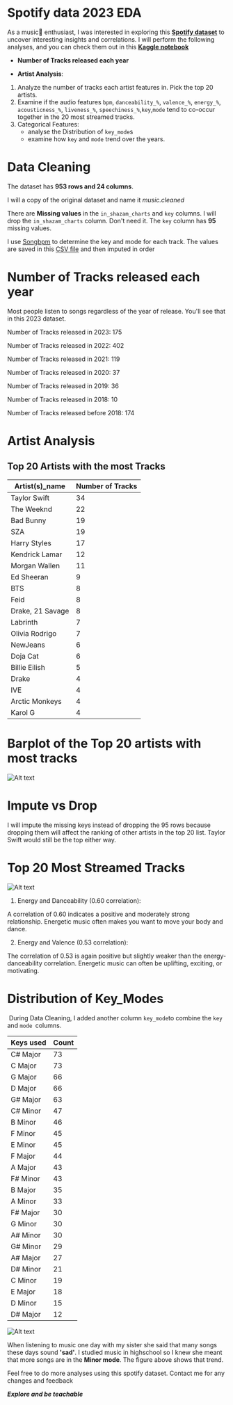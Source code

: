# **Spotify data 2023 EDA**

As a music🎵 enthusiast, I was interested in exploring this **[Spotify dataset](https://www.kaggle.com/datasets/nelgiriyewithana/top-spotify-songs-2023)** to uncover interesting insights and correlations. I will perform the following analyses, and you can check them out in this **[Kaggle notebook](https://www.kaggle.com/code/wilfridawere/spotify-data-2023-eda)**

* **Number of Tracks released each year**

* **Artist Analysis**:
1. Analyze the number of tracks each artist features in. Pick the top 20 artists. 
1. Examine if the audio features `bpm`, `danceability_%`, `valence_%`, `energy_%`, `acousticness_%`, `liveness_%`, `speechiness_%`,`key`,`mode` tend to co-occur together in the 20 most streamed tracks.
1. Categorical Features: 
   * analyse the Distribution of `key_mode`s
   * examine how `key` and `mode` trend over the years.

# Data Cleaning

The dataset has **953 rows and 24 columns**.

I will a copy of the original dataset and name it *music.cleaned*

There are **Missing values** in the `in_shazam_charts` and `key` columns. I will drop the `in_shazam_charts` column. Don't need it. The `key` column has **95** missing values.

I use  [Songbpm](https://songbpm.com/) to determine the key and mode for each track. The values are saved in this [CSV file](./Spotify%20Missing%20Keys%20(1).xlsx) and then imputed in order

# Number of Tracks released each year

Most people listen to songs regardless of the year of release. You'll see that in this 2023 dataset.

Number of Tracks released in 2023: 175

Number of Tracks released in 2022: 402

Number of Tracks released in 2021: 119

Number of Tracks released in 2020: 37

Number of Tracks released in 2019: 36

Number of Tracks released in 2018: 10

Number of Tracks released before 2018: 174

# Artist Analysis

## Top 20 Artists with the most Tracks

| Artist(s)_name                                | Number of Tracks |
|--------------------------------------------------|-----------------|
| Taylor Swift                                     | 34                |
| The Weeknd                                       | 22                |
| Bad Bunny                                        | 19                |
| SZA                                               | 19                |
| Harry Styles                                      | 17                |
| Kendrick Lamar                                   | 12                |
| Morgan Wallen                                    | 11                |
| Ed Sheeran                                        | 9                 |
| BTS                                              | 8                 |
| Feid                                              | 8                 |
| Drake, 21 Savage                                  | 8                 |
| Labrinth                                          | 7                 |
| Olivia Rodrigo                                    | 7                 |
| NewJeans                                          | 6                 |
| Doja Cat                                          | 6                 |
| Billie Eilish                                    | 5                 |
| Drake                                              | 4                 |
| IVE                                               | 4                 |
| Arctic Monkeys                                    | 4                 |
| Karol G                                           | 4                 |

# Barplot of the Top 20 artists with most tracks

![Alt text](./Barplot%20of%20Top%2020%20artists%20with%20most%20tracks.png)

# Impute vs Drop

I will impute the missing keys instead of dropping the 95 rows because dropping them will affect the ranking of other artists in the top 20 list. Taylor Swift would still be the top either way.

# Top 20 Most Streamed Tracks

![Alt text](./Correlation%20matrix%20of%20top%2020%20most%20popular%20tracks.png)

1. Energy and Danceability (0.60 correlation):

A correlation of 0.60 indicates a positive and moderately strong relationship.
Energetic music often makes you want to move your body and dance.

2. Energy and Valence (0.53 correlation):

The correlation of 0.53 is again positive but slightly weaker than the energy-danceability correlation.
Energetic music can often be uplifting, exciting, or motivating.

# Distribution of Key_Modes
​
During Data Cleaning, I added another column `key_mode`to combine the `key` and `mode `columns.

| Keys used | Count |
|---|---|
| C# Major  | 73    |
| C Major   | 73    |
| G Major   | 66    |
| D Major   | 66    |
| G# Major  | 63    |
| C# Minor  | 47    |
| B Minor   | 46    |
| F Minor   | 45    |
| E Minor   | 45    |
| F Major   | 44    |
| A Major   | 43    |
| F# Minor  | 43    |
| B Major   | 35    |
| A Minor   | 33    |
| F# Major  | 30    |
| G Minor   | 30    |
| A# Minor  | 30    |
| G# Minor  | 29    |
| A# Major  | 27    |
| D# Minor  | 21    |
| C Minor   | 19    |
| E Major   | 18    |
| D Minor   | 15    |
| D# Major  | 12    |

![Alt text](./Trends%20of%20Key_modes%20over%20time.png)

When listening to music one day with my sister she said that many songs these days sound **'sad'**. I studied music in highschool so I knew she meant that more songs are in the **Minor mode**. The figure above shows that trend.

Feel free to do more analyses using this spotify dataset. Contact me for any changes and feedback

***Explore and be teachable***
